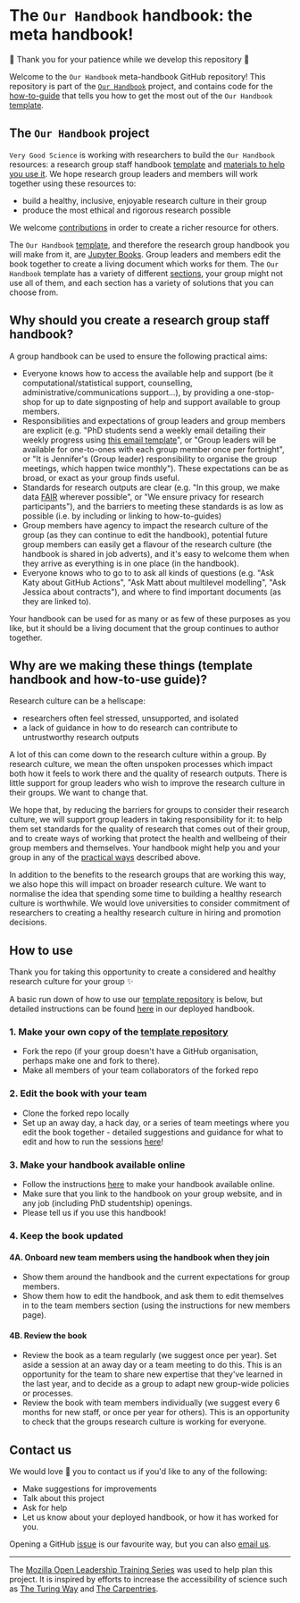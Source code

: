 # The `Our Handbook` handbook: the meta handbook!
:construction: Thank you for your patience while we develop this repository :construction:

Welcome to the `Our Handbook` meta-handbook GitHub repository! This repository is part of the [`Our Handbook`](#the-our-handbook-project) project, and contains code for the [how-to-guide](deployed-handbook-handbook) that tells you how to get the most out of the `Our Handbook` [template](template-repo). 

## The `Our Handbook` project
`Very Good Science` is working with researchers to build the `Our Handbook` resources: a research group staff handbook [template](template-repo) and [materials to help you use it](deployed-handbook-handbook). We hope research group leaders and members will work together using these resources to:
* build a healthy, inclusive, enjoyable research culture in their group 
* produce the most ethical and rigorous research possible

We welcome [contributions](#contributing) in order to create a richer resource for others.

The `Our Handbook` [template](template), and therefore the research group handbook you will make from it, are [Jupyter Books](http://jupyterbook.org/). Group leaders and members edit the book together to create a living document which works for them. The `Our Handbook` template has a variety of different [sections](#handbook-sections), your group might not use all of them, and each section has a variety of solutions that you can choose from.

## Why should you create a research group staff handbook?
A group handbook can be used to ensure the following practical aims:
* Everyone knows how to access the available help and support (be it computational/statistical support, counselling, administrative/communications support...), by providing a one-stop-shop for up to date signposting of help and support available to group members.
* Responsibilities and expectations of group leaders and group members are explicit (e.g. "PhD students send a weekly email detailing their weekly progress using [this email template](resources/email-template.md)", or "Group leaders will be available for one-to-ones with each group member once per fortnight", or "It is Jennifer's (Group leader) responsibility to organise the group meetings, which happen twice monthly"). These expectations can be as broad, or exact as your group finds useful.
* Standards for research outputs are clear (e.g. "In this group, we make data [FAIR](https://www.nature.com/articles/sdata201618) wherever possible", or "We ensure privacy for research participants"), and the barriers to meeting these standards is as low as possible (i.e. by including or linking to how-to-guides)
* Group members have agency to impact the research culture of the group (as they can continue to edit the handbook), potential future group members can easily get a flavour of the research culture (the handbook is shared in job adverts), and it's easy to welcome them when they arrive as everything is in one place (in the handbook).
* Everyone knows who to go to to ask all kinds of questions (e.g. "Ask Katy about GitHub Actions", "Ask Matt about multilevel modelling", "Ask Jessica about contracts"), and where to find important documents (as they are linked to).

Your handbook can be used for as many or as few of these purposes as you like, but it should be a living document that the group continues to author together.

<!--
## Why create a group handbook with `Our Handbook`?
`Our Handbook` has the following useful features:
* Template handbook sections for you to mix, match, remix and edit to create the most useful handbook for your group in the shortest time.
* Template processes for running away days, team meetings, and more.
* Reduces the difficulty in maintaining your handbook, by providing testing and continuous integration, which:
  * Sets up your handbook as a GitHub Pages website to make it available to your team and others 
  * Automatically checks links in your handbook are still working 
-->

## Why are we making these things (template handbook and how-to-use guide)?
Research culture can be a hellscape:
* researchers often feel stressed, unsupported, and isolated
* a lack of guidance in how to do research can contribute to untrustworthy research outputs

A lot of this can come down to the research culture within a group. By research culture, we mean the often unspoken processes which impact both how it feels to work there and the quality of research outputs. There is little support for group leaders who wish to improve the research culture in their groups. We want to change that.

We hope that, by reducing the barriers for groups to consider their research culture, we will support group leaders in taking responsibility for it: to help them set standards for the quality of research that comes out of their group, and to create ways of working that protect the health and wellbeing of their group members and themselves. Your handbook might help you and your group in any of the [practical ways](#why-should-you-create-a-research-group-staff-handbook) described above.

In addition to the benefits to the research groups that are working this way, we also hope this will impact on broader research culture. We want to normalise the idea that spending some time to building a healthy research culture is worthwhile. We would love universities to consider commitment of researchers to creating a healthy research culture in hiring and promotion decisions.

## How to use
Thank you for taking this opportunity to create a considered and healthy research culture for your group :sparkles:

A basic run down of how to use our [template repository](template-repo) is below, but detailed instructions can be found [here](deployed-handbook-handbook) in our deployed handbook.

### 1\. Make your own copy of the [template repository](template-repo)
* Fork the repo (if your group doesn't have a GitHub organisation, perhaps make one and fork to there).
* Make all members of your team collaborators of the forked repo

### 2\. Edit the book with your team
* Clone the forked repo locally
* Set up an away day, a hack day, or a series of team meetings where you edit the book together - detailed suggestions and guidance for what to edit and how to run the sessions [here](editing-guide.md)!
<!-- TODO: Make a guide to handbook hack days: preparations for organisers, instructions for members, etc, i.e. install VS code, add jupyterbook plugin, etc - and link here  see our [guide to handbook hack days](hack-day.md)-->

### 3\. Make your handbook available online
* Follow the instructions [here]() to make your handbook available online.
* Make sure that you link to the handbook on your group website, and in any job (including PhD studentship) openings.
* Please tell us if you use this handbook! 

### 4\. Keep the book updated
#### 4A. Onboard new team members using the handbook when they join
* Show them around the handbook and the current expectations for group members.
* Show them how to edit the handbook, and ask them to edit themselves in to the team members section (using the instructions for new members page).

#### 4B. Review the book 
* Review the book as a team regularly (we suggest once per year). Set aside a session at an away day or a team meeting to do this. This is an opportunity for the team to share new expertise that they've learned in the last year, and to decide as a group to adapt new group-wide policies or processes.
* Review the book with team members individually (we suggest every 6 months for new staff, or once per year for others). This is an opportunity to check that the groups research culture is working for everyone.

<!--
## Handbook Sections
-->
## Contact us
We would love :sparkling_heart: you to contact us if you'd like to any of the following:
* Make suggestions for improvements
* Talk about this project
* Ask for help
* Let us know about your deployed handbook, or how it has worked for you.

Opening a GitHub [issue](https://github.com/NatalieThurlby/research-handbook/issues/new) is our favourite way, but you can also [email us](mailto:natalie.thurlby@bristol.ac.uk). 

<!--TODO: Make issue templates-->
<!--
## Examples
Here we have examples of in-use deployed handbooks:
* [here]() - by [group]()
* [here]() - by [group]()
* [here]() - by [group]()
-->
<!--TODO: Add some testimonials-->
----
The [Mozilla Open Leadership Training Series](https://mozilla.github.io/open-leadership-training-series/) was used to help plan this project. It is inspired by efforts to increase the accessibility of science such as [The Turing Way](https://github.com/alan-turing-institute/the-turing-way) and [The Carpentries](https://carpentries.org/).

[deployed-handbook-handbook]: https://nataliethurlby.github.io/handbook-handbook
[template-repo]: https://github.com/NatalieThurlby/our-handbook-template/

